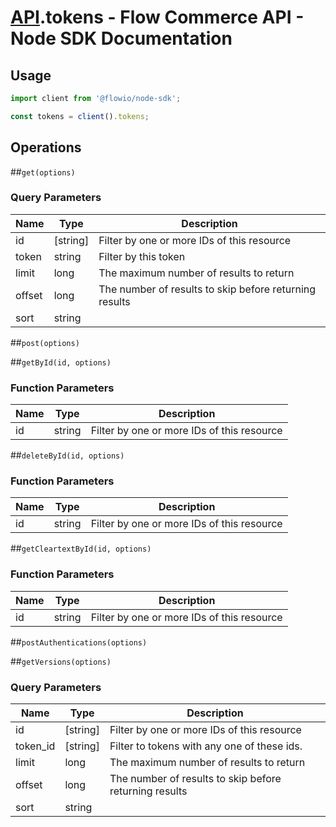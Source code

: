 # [API](README.md).tokens - Flow Commerce API - Node SDK Documentation

## Usage

```JavaScript
import client from '@flowio/node-sdk';

const tokens = client().tokens;
```

## Operations

##`get(options)`


### Query Parameters

| Name  | Type | Description |
| ---- | ---- | ---- |
| id | [string] | Filter by one or more IDs of this resource |
| token | string | Filter by this token |
| limit | long | The maximum number of results to return |
| offset | long | The number of results to skip before returning results |
| sort | string |  |

##`post(options)`



##`getById(id, options)`

### Function Parameters

| Name  | Type | Description |
| ---- | ---- | ---- |
| id | string | Filter by one or more IDs of this resource |


##`deleteById(id, options)`

### Function Parameters

| Name  | Type | Description |
| ---- | ---- | ---- |
| id | string | Filter by one or more IDs of this resource |


##`getCleartextById(id, options)`

### Function Parameters

| Name  | Type | Description |
| ---- | ---- | ---- |
| id | string | Filter by one or more IDs of this resource |


##`postAuthentications(options)`



##`getVersions(options)`


### Query Parameters

| Name  | Type | Description |
| ---- | ---- | ---- |
| id | [string] | Filter by one or more IDs of this resource |
| token_id | [string] | Filter to tokens with any one of these ids. |
| limit | long | The maximum number of results to return |
| offset | long | The number of results to skip before returning results |
| sort | string |  |

